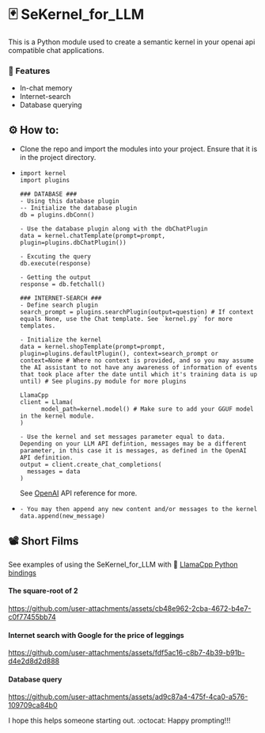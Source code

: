 # 🃏 SeKernel_for_LLM
This is a Python module used to create a semantic kernel in your openai api compatible chat applications.

### 🍬 Features
- In-chat memory
- Internet-search
- Database querying

## ⚙️ How to:
- Clone the repo and import the modules into your project. Ensure that it is in the project directory.
- ```
  import kernel
  import plugins

  ### DATABASE ###
  - Using this database plugin
  -- Initialize the database plugin
  db = plugins.dbConn()

  - Use the database plugin along with the dbChatPlugin
  data = kernel.chatTemplate(prompt=prompt, plugin=plugins.dbChatPlugin())

  - Excuting the query
  db.execute(response)

  - Getting the output
  response = db.fetchall()

  ### INTERNET-SEARCH ###
  - Define search plugin
  search_prompt = plugins.searchPlugin(output=question) # If context equals None, use the Chat template. See `kernel.py` for more templates.

  - Initialize the kernel
  data = kernel.shopTemplate(prompt=prompt, plugin=plugins.defaultPlugin(), context=search_prompt or context=None # Where no context is provided, and so you may assume the AI assistant to not have any awareness of information of events that took place after the date until which it's training data is up until) # See plugins.py module for more plugins

  LlamaCpp
  client = Llama(
        model_path=kernel.model() # Make sure to add your GGUF model in the kernel module.
  )

  - Use the kernel and set messages parameter equal to data. Depending on your LLM API defintion, messages may be a different parameter, in this case it is messages, as defined in the OpenAI API definition.
  output = client.create_chat_completions(
    messages = data
  )
  ```
  See [OpenAI](https://platform.openai.com/docs/api-reference/chat/create) API reference for more.
- ```
  - You may then append any new content and/or messages to the kernel
  data.append(new_message)
  ```
## 📽️ Short Films
See examples of using the SeKernel_for_LLM with 🦙 [LlamaCpp Python bindings](https://github.com/abetlen/llama-cpp-python)

#### The square-root of 2
https://github.com/user-attachments/assets/cb48e962-2cba-4672-b4e7-c0f77455bb74

#### Internet search with Google for the price of leggings
https://github.com/user-attachments/assets/fdf5ac16-c8b7-4b39-b91b-d4e2d8d2d888

#### Database query
https://github.com/user-attachments/assets/ad9c87a4-475f-4ca0-a576-109709ca84b0






I hope this helps someone starting out. :octocat: Happy prompting!!!
